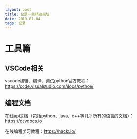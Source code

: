 ```yaml
---
layout: post
title: 记录一些精选网址
date: 2019-01-04
tags: 记录  
---
```

  
# 工具篇

## VSCode相关

vscode编辑、编译、调试python官方教程：https://code.visualstudio.com/docs/python/ 

## 编程文档

在线api文档（包括python、java、c++等几乎所有的语言的文档）：https://devdocs.io  

在线编程学习教程：https://hackr.io/
